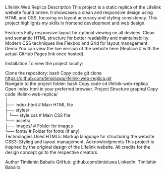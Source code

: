 Lifelink Web Replica
Description
This project is a static replica of the Lifelink website found online. It showcases a clean and responsive design using HTML and CSS, focusing on layout accuracy and styling consistency. This project highlights my skills in frontend development and web design.

Features
Fully responsive layout for optimal viewing on all devices.
Clean and semantic HTML structure for better readability and maintainability.
Modern CSS techniques like Flexbox and Grid for layout management.
Demo
You can view the live version of the website here (Replace # with the actual GitHub Pages link once hosted).

Installation
To view the project locally:

Clone the repository:
bash
Copy code
git clone https://github.com/timioluwa/lifelink-web-replica.git  
Navigate to the project folder:
bash
Copy code
cd lifelink-web-replica  
Open index.html in your preferred browser.
Project Structure
graphql
Copy code
lifelink-web-replica/  
│  
├── index.html           # Main HTML file  
├── styles/  
│   └── style.css        # Main CSS file  
└── assets/  
    ├── images/          # Folder for images  
    └── fonts/           # Folder for fonts (if any)  
Technologies Used
HTML5: Markup language for structuring the website.
CSS3: Styling and layout management.
Acknowledgments
This project is inspired by the original design of the Lifelink website. All credits for the design concept go to the respective creators.

Author
Timilehin Babailo
GitHub: github.com/timioluwa
LinkedIn: Timilehin Babailo